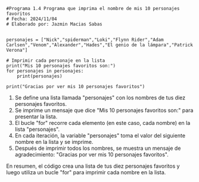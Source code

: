 ```
#Programa 1.4 Programa que imprima el nombre de mis 10 personajes favoritos
# Fecha: 2024/11/04
# Elaborado por: Jazmin Macias Sabas 


personajes = ["Nick","spiderman","Loki","Flynn Rider","Adam Carlsen","Venom","Alexander","Hades","El genio de la lámpara","Patrick Verona"]

# Imprimir cada personaje en la lista
print("Mis 10 personajes favoritos son:")
for personajes in personajes:
    print(personajes)

print("Gracias por ver mis 10 personajes favoritos")
```
1. Se define una lista llamada "personajes" con los nombres de tus diez personajes favoritos.
2. Se imprime un mensaje que dice "Mis 10 personajes favoritos son:" para presentar la lista.
3. El bucle "for" recorre cada elemento (en este caso, cada nombre) en la lista "personajes".
4. En cada iteración, la variable "personajes" toma el valor del siguiente nombre en la lista y se imprime.
5. Después de imprimir todos los nombres, se muestra un mensaje de agradecimiento: "Gracias por ver mis 10 personajes favoritos".

En resumen, el código crea una lista de tus diez personajes favoritos y luego utiliza un bucle "for" para imprimir cada nombre en la lista.
